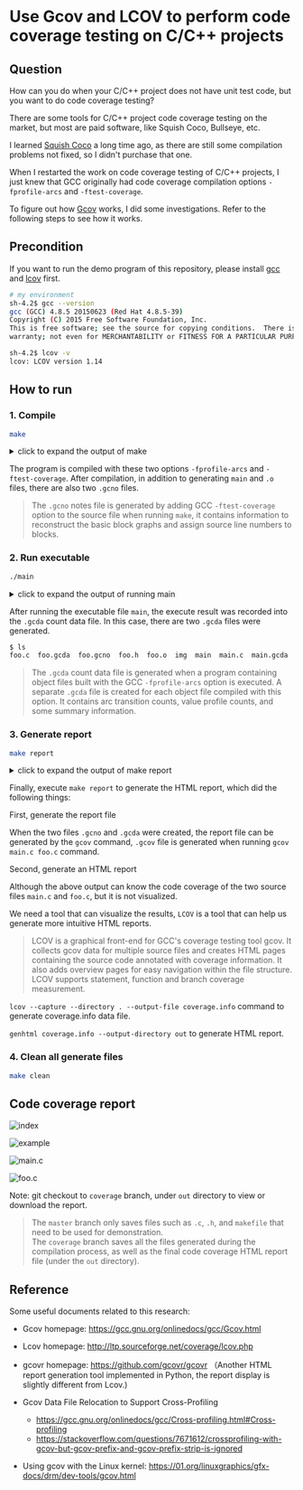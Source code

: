 # Use Gcov and LCOV to perform code coverage testing on C/C++ projects

## Question

How can you do when your C/C++ project does not have unit test code, but you want to do code coverage testing?

There are some tools for C/C++ project code coverage testing on the market, but most are paid software, like Squish Coco, Bullseye, etc.

I learned [Squish Coco](https://shenxianpeng.github.io/2019/05/squishcoco/) a long time ago, as there are still some compilation problems not fixed, so I didn't purchase that one.

When I restarted the work on code coverage testing of C/C++ projects, I just knew that GCC originally had code coverage compilation options `-fprofile-arcs` and `-ftest-coverage`.

To figure out how [Gcov](https://gcc.gnu.org/onlinedocs/gcc/Gcov.html) works, I did some investigations. Refer to the following steps to see how it works.

## Precondition

If you want to run the demo program of this repository, please install [gcc](https://gcc.gnu.org/install/index.html) and [lcov](http://ltp.sourceforge.net/coverage/lcov.php) first.

```bash
# my environment
sh-4.2$ gcc --version
gcc (GCC) 4.8.5 20150623 (Red Hat 4.8.5-39)
Copyright (C) 2015 Free Software Foundation, Inc.
This is free software; see the source for copying conditions.  There is NO
warranty; not even for MERCHANTABILITY or FITNESS FOR A PARTICULAR PURPOSE.

sh-4.2$ lcov -v
lcov: LCOV version 1.14
```

## How to run

### 1. Compile

```bash
make
```

<details>
<summary> click to expand the output of make</summary>

```bash
sh-4.2$ make
gcc -fPIC -fprofile-arcs -ftest-coverage -c -Wall -Werror main.c
gcc -fPIC -fprofile-arcs -ftest-coverage -c -Wall -Werror foo.c
gcc -fPIC -fprofile-arcs -ftest-coverage -o main main.o foo.o
```
</details>

The program is compiled with these two options `-fprofile-arcs` and `-ftest-coverage`. After compilation, in addition to generating `main` and `.o` files, there are also two `.gcno` files.

> The `.gcno` notes file is generated by adding GCC `-ftest-coverage` option to the source file when running `make`, it contains information to reconstruct the basic block graphs and assign source line numbers to blocks.

### 2. Run executable

```bash
./main
```

<details>
<summary> click to expand the output of running main</summary>

```bash
sh-4.2$ ./main 
Start calling foo() ...
when num is equal to 1...
when num is equal to 2...
```

</details>

After running the executable file `main`, the execute result was recorded into the `.gcda` count data file. In this case, there are two `.gcda` files were generated.

```bash 
$ ls
foo.c  foo.gcda  foo.gcno  foo.h  foo.o  img  main  main.c  main.gcda  main.gcno  main.o  makefile  README.md
```
> The `.gcda` count data file is generated when a program containing object files built with the GCC `-fprofile-arcs` option is executed. A separate `.gcda` file is created for each object file compiled with this option. It contains arc transition counts, value profile counts, and some summary information.

### 3. Generate report

```bash
make report
```

<details>
<summary> click to expand the output of make report</summary>

```bash
gcov main.c foo.c
File 'main.c'
Lines executed:100.00% of 5
Creating 'main.c.gcov'

File 'foo.c'
Lines executed:85.71% of 7
Creating 'foo.c.gcov'

Lines executed:91.67% of 12
lcov --capture --directory . --output-file coverage.info
Capturing coverage data from .
Found gcov version: 4.8.5
Scanning . for .gcda files ...
Found 2 data files in .
Processing foo.gcda
geninfo: WARNING: cannot find an entry for main.c.gcov in .gcno file, skipping file!
Processing main.gcda
Finished .info-file creation
genhtml coverage.info --output-directory out
Reading data file coverage.info
Found 2 entries.
Found common filename prefix "/workspace/coco"
Writing .css and .png files.
Generating output.
Processing file gcov-example/main.c
Processing file gcov-example/foo.c
Writing directory view page.
Overall coverage rate:
  lines......: 91.7% (11 of 12 lines)
  functions..: 100.0% (2 of 2 functions)
```
</details>

Finally, execute `make report` to generate the HTML report, which did the following things:

First, generate the report file

When the two files `.gcno` and `.gcda` were created, the report file can be generated by the `gcov` command, `.gcov` file is generated when running `gcov main.c foo.c` command.

Second, generate an HTML report

Although the above output can know the code coverage of the two source files `main.c` and `foo.c`, but it is not visualized. 

We need a tool that can visualize the results, `LCOV` is a tool that can help us generate more intuitive HTML reports.

> LCOV is a graphical front-end for GCC's coverage testing tool gcov. It collects gcov data for multiple source files and creates HTML pages containing the source code annotated with coverage information. It also adds overview pages for easy navigation within the file structure. LCOV supports statement, function and branch coverage measurement.

`lcov --capture --directory . --output-file coverage.info` command to generate coverage.info data file.

`genhtml coverage.info --output-directory out` to generate HTML report.

### 4. Clean all generate files

```bash
make clean
```

## Code coverage report

![index](img/index.png)

![example](img/example.png)

![main.c](img/main.c.png)

![foo.c](img/foo.c.png)

Note: git checkout to `coverage` branch, under `out` directory to view or download the report.

> The `master` branch only saves files such as `.c`, `.h`, and `makefile` that need to be used for demonstration.\
> The `coverage` branch saves all the files generated during the compilation process, as well as the final code coverage HTML report file (under the `out` directory).

## Reference

Some useful documents related to this research:

* Gcov homepage: https://gcc.gnu.org/onlinedocs/gcc/Gcov.html
* Lcov homepage: http://ltp.sourceforge.net/coverage/lcov.php

* gcovr homepage: https://github.com/gcovr/gcovr （Another HTML report generation tool implemented in Python, the report display is slightly different from Lcov.)

* Gcov Data File Relocation to Support Cross-Profiling
    * https://gcc.gnu.org/onlinedocs/gcc/Cross-profiling.html#Cross-profiling
    * https://stackoverflow.com/questions/7671612/crossprofiling-with-gcov-but-gcov-prefix-and-gcov-prefix-strip-is-ignored

* Using gcov with the Linux kernel: https://01.org/linuxgraphics/gfx-docs/drm/dev-tools/gcov.html

